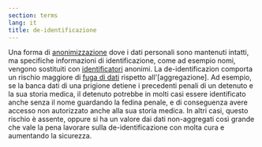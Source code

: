 ```yaml
---
section: terms
lang: it
title: de-identificazione
---
```


Una forma di [anonimizzazione](/glossary/it/anonymisation/) dove i dati personali sono mantenuti intatti, ma specifiche informazioni di identificazione, come ad esempio nomi, vengono sostituiti con [identificatori](/glossary/it/identifiers/) anonimi. La de-identificazion comporta un rischio maggiore di [fuga di dati](/glossary/it/identifiers/) rispetto all'[aggregazione]. Ad esempio, se la banca dati di una prigione detiene i precedenti penali di un detenuto e la sua storia medica, il detenuto potrebbe in molti casi essere identificato anche senza il nome guardando la fedina penale, e di conseguenza avere accesso non autorizzato anche alla sua storia medica. In altri casi, questo rischio è assente, oppure si ha un valore dai dati non-aggregati così grande che vale la pena lavorare sulla de-identificazione con molta cura e aumentando la sicurezza.
